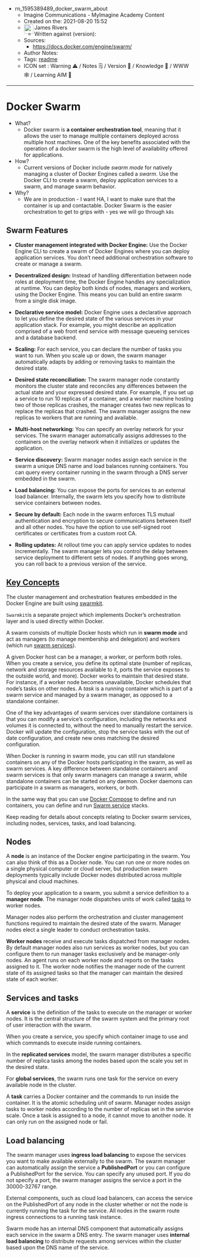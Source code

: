 - rn_1595389489_docker_swarm_about
	- Imagine Communications - MyImagine Academy Content
	- Created on the: 2021-08-20 15:52
	-  <img src="https://avatars.githubusercontent.com/u/8113173?s=60&v=4" width="25" height="25" align="left">  James Rivers
	- Written against (version): 
	- Sources: 
		- https://docs.docker.com/engine/swarm/
	- Author Notes: 
	- Tags: [readme](readme.md)
	- ICON set : Warning ⚠️ / Notes 🗒 / Version 🌱 / Knowledge 🧠 / WWW 🕸 / Learning AIM 🎯
---
# Docker Swarm
- What?
	- Docker swarm is **a container orchestration tool**, meaning that it allows the user to manage multiple containers deployed across multiple host machines. One of the key benefits associated with the operation of a docker swarm is the high level of availability offered for applications.
- How?
	- Current versions of Docker include _swarm mode_ for natively managing a cluster of Docker Engines called a _swarm_. Use the Docker CLI to create a swarm, deploy application services to a swarm, and manage swarm behavior.
- Why? 
	- We are in production - I want HA, I want to make sure that the container is up and contactable. Docker Swarm is the easier orchestration to get to grips with - yes we will go through `k8s`
## Swarm Features 
-   **Cluster management integrated with Docker Engine:** Use the Docker Engine CLI to create a swarm of Docker Engines where you can deploy application services. You don’t need additional orchestration software to create or manage a swarm.
    
-   **Decentralized design:** Instead of handling differentiation between node roles at deployment time, the Docker Engine handles any specialization at runtime. You can deploy both kinds of nodes, managers and workers, using the Docker Engine. This means you can build an entire swarm from a single disk image.
    
-   **Declarative service model:** Docker Engine uses a declarative approach to let you define the desired state of the various services in your application stack. For example, you might describe an application comprised of a web front end service with message queueing services and a database backend.
    
-   **Scaling:** For each service, you can declare the number of tasks you want to run. When you scale up or down, the swarm manager automatically adapts by adding or removing tasks to maintain the desired state.
    
-   **Desired state reconciliation:** The swarm manager node constantly monitors the cluster state and reconciles any differences between the actual state and your expressed desired state. For example, if you set up a service to run 10 replicas of a container, and a worker machine hosting two of those replicas crashes, the manager creates two new replicas to replace the replicas that crashed. The swarm manager assigns the new replicas to workers that are running and available.
    
-   **Multi-host networking:** You can specify an overlay network for your services. The swarm manager automatically assigns addresses to the containers on the overlay network when it initializes or updates the application.
    
-   **Service discovery:** Swarm manager nodes assign each service in the swarm a unique DNS name and load balances running containers. You can query every container running in the swarm through a DNS server embedded in the swarm.
    
-   **Load balancing:** You can expose the ports for services to an external load balancer. Internally, the swarm lets you specify how to distribute service containers between nodes.
    
-   **Secure by default:** Each node in the swarm enforces TLS mutual authentication and encryption to secure communications between itself and all other nodes. You have the option to use self-signed root certificates or certificates from a custom root CA.
    
-   **Rolling updates:** At rollout time you can apply service updates to nodes incrementally. The swarm manager lets you control the delay between service deployment to different sets of nodes. If anything goes wrong, you can roll back to a previous version of the service.

## [Key Concepts](https://docs.docker.com/engine/swarm/key-concepts/#what-is-a-swarm)

The cluster management and orchestration features embedded in the Docker Engine are built using [swarmkit](https://github.com/docker/swarmkit/). 

`Swarmkit`is a separate project which implements Docker’s orchestration layer and is used directly within Docker.

A swarm consists of multiple Docker hosts which run in **swarm mode** and act as managers (to manage membership and delegation) and workers (which run [swarm services](https://docs.docker.com/engine/swarm/key-concepts/#services-and-tasks)). 

A given Docker host can be a manager, a worker, or perform both roles. When you create a service, you define its optimal state (number of replicas, network and storage resources available to it, ports the service exposes to the outside world, and more). Docker works to maintain that desired state. For instance, if a worker node becomes unavailable, Docker schedules that node’s tasks on other nodes. A _task_ is a running container which is part of a swarm service and managed by a swarm manager, as opposed to a standalone container.

One of the key advantages of swarm services over standalone containers is that you can modify a service’s configuration, including the networks and volumes it is connected to, without the need to manually restart the service. Docker will update the configuration, stop the service tasks with the out of date configuration, and create new ones matching the desired configuration.

When Docker is running in swarm mode, you can still run standalone containers on any of the Docker hosts participating in the swarm, as well as swarm services. A key difference between standalone containers and swarm services is that only swarm managers can manage a swarm, while standalone containers can be started on any daemon. Docker daemons can participate in a swarm as managers, workers, or both.

In the same way that you can use [Docker Compose](https://docs.docker.com/compose/) to define and run containers, you can define and run [Swarm service](https://docs.docker.com/engine/swarm/services/) stacks.

Keep reading for details about concepts relating to Docker swarm services, including nodes, services, tasks, and load balancing.

## Nodes[](https://docs.docker.com/engine/swarm/key-concepts/#nodes)

A **node** is an instance of the Docker engine participating in the swarm. You can also think of this as a Docker node. You can run one or more nodes on a single physical computer or cloud server, but production swarm deployments typically include Docker nodes distributed across multiple physical and cloud machines.

To deploy your application to a swarm, you submit a service definition to a **manager node**. The manager node dispatches units of work called [tasks](https://docs.docker.com/engine/swarm/key-concepts/#services-and-tasks) to worker nodes.

Manager nodes also perform the orchestration and cluster management functions required to maintain the desired state of the swarm. Manager nodes elect a single leader to conduct orchestration tasks.

**Worker nodes** receive and execute tasks dispatched from manager nodes. By default manager nodes also run services as worker nodes, but you can configure them to run manager tasks exclusively and be manager-only nodes. An agent runs on each worker node and reports on the tasks assigned to it. The worker node notifies the manager node of the current state of its assigned tasks so that the manager can maintain the desired state of each worker.

## Services and tasks[](https://docs.docker.com/engine/swarm/key-concepts/#services-and-tasks)

A **service** is the definition of the tasks to execute on the manager or worker nodes. It is the central structure of the swarm system and the primary root of user interaction with the swarm.

When you create a service, you specify which container image to use and which commands to execute inside running containers.

In the **replicated services** model, the swarm manager distributes a specific number of replica tasks among the nodes based upon the scale you set in the desired state.

For **global services**, the swarm runs one task for the service on every available node in the cluster.

A **task** carries a Docker container and the commands to run inside the container. It is the atomic scheduling unit of swarm. Manager nodes assign tasks to worker nodes according to the number of replicas set in the service scale. Once a task is assigned to a node, it cannot move to another node. It can only run on the assigned node or fail.

## Load balancing[](https://docs.docker.com/engine/swarm/key-concepts/#load-balancing)

The swarm manager uses **ingress load balancing** to expose the services you want to make available externally to the swarm. The swarm manager can automatically assign the service a **PublishedPort** or you can configure a PublishedPort for the service. You can specify any unused port. If you do not specify a port, the swarm manager assigns the service a port in the 30000-32767 range.

External components, such as cloud load balancers, can access the service on the PublishedPort of any node in the cluster whether or not the node is currently running the task for the service. All nodes in the swarm route ingress connections to a running task instance.

Swarm mode has an internal DNS component that automatically assigns each service in the swarm a DNS entry. The swarm manager uses **internal load balancing** to distribute requests among services within the cluster based upon the DNS name of the service.



